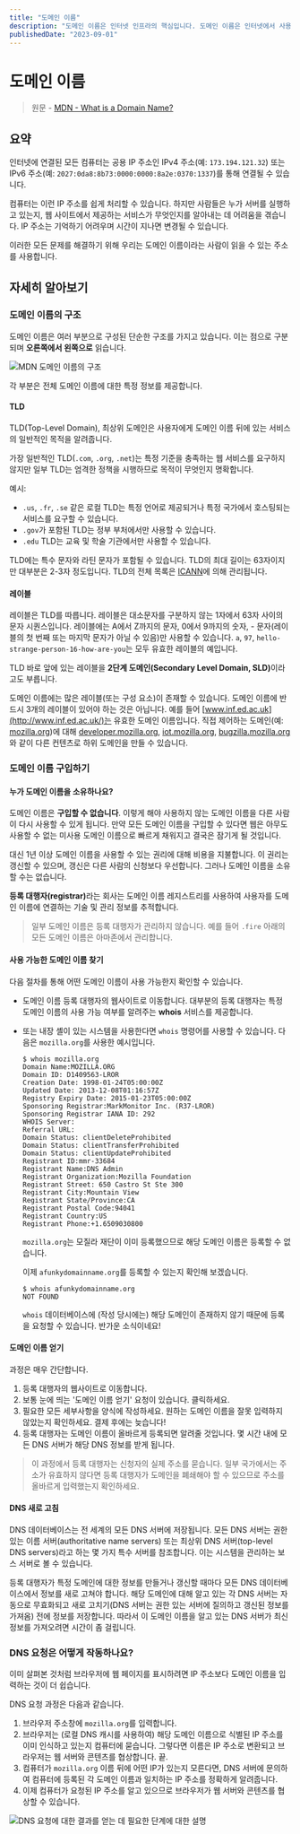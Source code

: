 ```yaml
---
title: "도메인 이름"
description: "도메인 이름은 인터넷 인프라의 핵심입니다. 도메인 이름은 인터넷에서 사용할 수 있는 모든 웹 서버에 사람이 읽을 수 있는 주소를 제공합니다."
publishedDate: "2023-09-01"
---
```


# 도메인 이름

> 원문 - [MDN - What is a Domain Name?](https://developer.mozilla.org/en-US/docs/Learn/Common_questions/What_is_a_domain_name)

## 요약

인터넷에 연결된 모든 컴퓨터는 공용 IP 주소인 IPv4 주소(예: `173.194.121.32`) 또는 IPv6 주소(예: `2027:0da8:8b73:0000:0000:8a2e:0370:1337`)를 통해 연결될 수 있습니다.

컴퓨터는 이런 IP 주소를 쉽게 처리할 수 있습니다. 하지만 사람들은 누가 서버를 실행하고 있는지, 웹 사이트에서 제공하는 서비스가 무엇인지를 알아내는 데 어려움을 겪습니다. IP 주소는 기억하기 어려우며 시간이 지나면 변경될 수 있습니다.

이러한 모든 문제를 해결하기 위해 우리는 도메인 이름이라는 사람이 읽을 수 있는 주소를 사용합니다.

## 자세히 알아보기

### 도메인 이름의 구조

도메인 이름은 여러 부분으로 구성된 단순한 구조를 가지고 있습니다. 이는 점으로 구분되며 <strong>오른쪽에서 왼쪽으로</strong> 읽습니다.

![MDN 도메인 이름의 구조](@assets/domain-name/structure.png)

각 부분은 전체 도메인 이름에 대한 특정 정보를 제공합니다.

#### TLD

TLD(Top-Level Domain), 최상위 도메인은 사용자에게 도메인 이름 뒤에 있는 서비스의 일반적인 목적을 알려줍니다.

가장 일반적인 TLD(`.com`, `.org`, `.net`)는 특정 기준을 충족하는 웹 서비스를 요구하지 않지만 일부 TLD는 엄격한 정책을 시행하므로 목적이 무엇인지 명확합니다.

예시:

- `.us`, `.fr`, `.se` 같은 로컬 TLD는 특정 언어로 제공되거나 특정 국가에서 호스팅되는 서비스를 요구할 수 있습니다.
- `.gov`가 포함된 TLD는 정부 부처에서만 사용할 수 있습니다.
- `.edu` TLD는 교육 및 학술 기관에서만 사용할 수 있습니다.

TLD에는 특수 문자와 라틴 문자가 포함될 수 있습니다. TLD의 최대 길이는 63자이지만 대부분은 2-3자 정도입니다. TLD의 전체 목록은 [ICANN](https://www.icann.org/resources/pages/tlds-2012-02-25-en)에 의해 관리됩니다.

#### 레이블

레이블은 TLD를 따릅니다. 레이블은 대소문자를 구분하지 않는 1자에서 63자 사이의 문자 시퀀스입니다. 레이블에는 A에서 Z까지의 문자, 0에서 9까지의 숫자, - 문자(레이블의 첫 번째 또는 마지막 문자가 아닐 수 있음)만 사용할 수 있습니다. `a`, `97`, `hello-strange-person-16-how-are-you`는 모두 유효한 레이블의 예입니다.

TLD 바로 앞에 있는 레이블을 <strong>2단계 도메인(Secondary Level Domain, SLD)</strong>이라고도 부릅니다.

도메인 이름에는 많은 레이블(또는 구성 요소)이 존재할 수 있습니다. 도메인 이름에 반드시 3개의 레이블이 있어야 하는 것은 아닙니다. 예를 들어 [www.inf.ed.ac.uk](http://www.inf.ed.ac.uk/)는 유효한 도메인 이름입니다. 직접 제어하는 도메인(예: [mozilla.org](https://www.mozilla.org/en-US/))에 대해 [developer.mozilla.org](https://developer.mozilla.org/), [iot.mozilla.org](https://iot.mozilla.org/), [bugzilla.mozilla.org](https://bugzilla.mozilla.org/)와 같이 다른 컨텐츠로 하위 도메인을 만들 수 있습니다.

### 도메인 이름 구입하기

#### 누가 도메인 이름을 소유하나요?

도메인 이름은 <strong>구입할 수 없습니다</strong>. 이렇게 해야 사용하지 않는 도메인 이름을 다른 사람이 다시 사용할 수 있게 됩니다. 만약 모든 도메인 이름을 구입할 수 있다면 웹은 아무도 사용할 수 없는 미사용 도메인 이름으로 빠르게 채워지고 결국은 잠기게 될 것입니다.

대신 1년 이상 도메인 이름을 사용할 수 있는 권리에 대해 비용을 지불합니다. 이 권리는 갱신할 수 있으며, 갱신은 다른 사람의 신청보다 우선합니다. 그러나 도메인 이름을 소유할 수는 없습니다.

<strong>등록 대행자(registrar)</strong>라는 회사는 도메인 이름 레지스트리를 사용하여 사용자를 도메인 이름에 연결하는 기술 및 관리 정보를 추적합니다.

> 일부 도메인 이름은 등록 대행자가 관리하지 않습니다. 예를 들어 `.fire` 아래의 모든 도메인 이름은 아마존에서 관리합니다.

#### 사용 가능한 도메인 이름 찾기

다음 절차를 통해 어떤 도메인 이름이 사용 가능한지 확인할 수 있습니다.

- 도메인 이름 등록 대행자의 웹사이트로 이동합니다. 대부분의 등록 대행자는 특정 도메인 이름의 사용 가능 여부를 알려주는 <strong>whois</strong> 서비스를 제공합니다.

- 또는 내장 셸이 있는 시스템을 사용한다면 `whois` 명령어를 사용할 수 있습니다. 다음은 `mozilla.org`를 사용한 예시입니다.

  ```shell
  $ whois mozilla.org
  Domain Name:MOZILLA.ORG
  Domain ID: D1409563-LROR
  Creation Date: 1998-01-24T05:00:00Z
  Updated Date: 2013-12-08T01:16:57Z
  Registry Expiry Date: 2015-01-23T05:00:00Z
  Sponsoring Registrar:MarkMonitor Inc. (R37-LROR)
  Sponsoring Registrar IANA ID: 292
  WHOIS Server:
  Referral URL:
  Domain Status: clientDeleteProhibited
  Domain Status: clientTransferProhibited
  Domain Status: clientUpdateProhibited
  Registrant ID:mmr-33684
  Registrant Name:DNS Admin
  Registrant Organization:Mozilla Foundation
  Registrant Street: 650 Castro St Ste 300
  Registrant City:Mountain View
  Registrant State/Province:CA
  Registrant Postal Code:94041
  Registrant Country:US
  Registrant Phone:+1.6509030800
  ```

  `mozilla.org`는 모질라 재단이 이미 등록했으므로 해당 도메인 이름은 등록할 수 없습니다.

  이제 `afunkydomainname.org`를 등록할 수 있는지 확인해 보겠습니다.

  ```shell
  $ whois afunkydomainname.org
  NOT FOUND
  ```

  `whois` 데이터베이스에 (작성 당시에는) 해당 도메인이 존재하지 않기 때문에 등록을 요청할 수 있습니다. 반가운 소식이네요!

#### 도메인 이름 얻기

과정은 매우 간단합니다.

1. 등록 대행자의 웹사이트로 이동합니다.
2. 보통 눈에 띄는 '도메인 이름 얻기' 요청이 있습니다. 클릭하세요.
3. 필요한 모든 세부사항을 양식에 작성하세요. 원하는 도메인 이름을 잘못 입력하지 않았는지 확인하세요. 결제 후에는 늦습니다!
4. 등록 대행자는 도메인 이름이 올바르게 등록되면 알려줄 것입니다. 몇 시간 내에 모든 DNS 서버가 해당 DNS 정보를 받게 됩니다.

> 이 과정에서 등록 대행자는 신청자의 실제 주소를 묻습니다. 일부 국가에서는 주소가 유효하지 않다면 등록 대행자가 도메인을 폐쇄해야 할 수 있으므로 주소를 올바르게 입력했는지 확인하세요.

#### DNS 새로 고침

DNS 데이터베이스는 전 세계의 모든 DNS 서버에 저장됩니다. 모든 DNS 서버는 권한 있는 이름 서버(authoritative name servers) 또는 최상위 DNS 서버(top-level DNS servers)라고 하는 몇 가지 특수 서버를 참조합니다. 이는 시스템을 관리하는 보스 서버로 볼 수 있습니다.

등록 대행자가 특정 도메인에 대한 정보를 만들거나 갱신할 때마다 모든 DNS 데이터베이스에서 정보를 새로 고쳐야 합니다. 해당 도메인에 대해 알고 있는 각 DNS 서버는 자동으로 무효화되고 새로 고치기(DNS 서버는 권한 있는 서버에 질의하고 갱신된 정보를 가져옴) 전에 정보를 저장합니다. 따라서 이 도메인 이름을 알고 있는 DNS 서버가 최신 정보를 가져오려면 시간이 좀 걸립니다.

### DNS 요청은 어떻게 작동하나요?

이미 살펴본 것처럼 브라우저에 웹 페이지를 표시하려면 IP 주소보다 도메인 이름을 입력하는 것이 더 쉽습니다.

DNS 요청 과정은 다음과 같습니다.

1. 브라우저 주소창에 `mozilla.org`를 입력합니다.
2. 브라우저는 (로컬 DNS 캐시를 사용하여) 해당 도메인 이름으로 식별된 IP 주소를 이미 인식하고 있는지 컴퓨터에 묻습니다. 그렇다면 이름은 IP 주소로 변환되고 브라우저는 웹 서버와 콘텐츠를 협상합니다. 끝.
3. 컴퓨터가 `mozilla.org` 이름 뒤에 어떤 IP가 있는지 모른다면, DNS 서버에 문의하여 컴퓨터에 등록된 각 도메인 이름과 일치하는 IP 주소를 정확하게 알려줍니다.
4. 이제 컴퓨터가 요청된 IP 주소를 알고 있으므로 브라우저가 웹 서버와 콘텐츠를 협상할 수 있습니다.

![DNS 요청에 대한 결과를 얻는 데 필요한 단계에 대한 설명](@assets/domain-name/dns-request.png)

